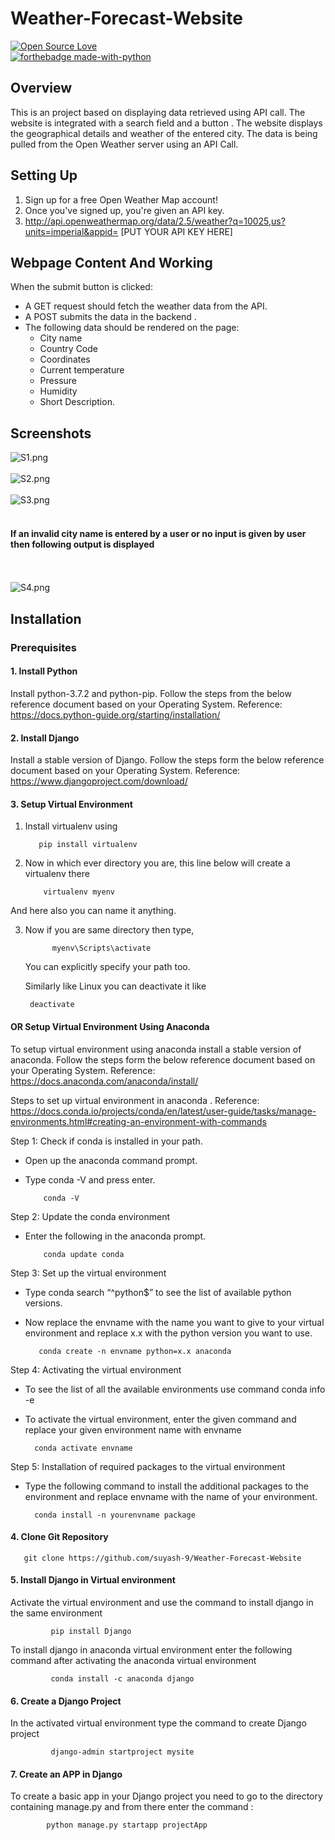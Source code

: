 # Weather-Forecast-Website
[![Open Source Love](https://badges.frapsoft.com/os/v1/open-source.svg?v=103)](https://github.com/ellerbrock/open-source-badges/)<br>
   [![forthebadge made-with-python](http://ForTheBadge.com/images/badges/made-with-python.svg)](https://www.python.org/)

## Overview
This is an project based on displaying data retrieved using API call.
The website is integrated with a search field and a button .
The website displays the geographical details and weather of the entered city.
The data is being pulled from the Open Weather server using an API Call.

## Setting Up

1.	Sign up for a free Open Weather Map account!
2.	Once you've signed up, you're given an API key. 
3.	http://api.openweathermap.org/data/2.5/weather?q=10025,us?units=imperial&appid= [PUT YOUR API KEY HERE]

## Webpage Content And Working

When the submit button is clicked:
* A GET request should fetch the weather data from the API.
* A POST submits the data in the backend .
* The following data should be rendered on the page:
  * City name
  * Country Code
  * Coordinates
  * Current temperature
  * Pressure 
  * Humidity
  * Short Description.




## Screenshots
![S1.png](https://github.com/suyash-9/Weather-Forecast-Website/blob/main/images/S1.png)
<br><br>
![S2.png](https://github.com/suyash-9/Weather-Forecast-Website/blob/main/images/S2.png)
<br><br>
![S3.png](https://github.com/suyash-9/Weather-Forecast-Website/blob/main/images/S3.png)
<br><br>

#### If an invalid city name is entered by a user or no input is given by user then following output is displayed 
<br><br>
![S4.png](https://github.com/suyash-9/Weather-Forecast-Website/blob/main/images/S4.png)
 
 

## Installation
### Prerequisites

#### 1. Install Python
 Install python-3.7.2 and python-pip. Follow the steps from the below reference document based on your Operating System. Reference: https://docs.python-guide.org/starting/installation/
 
#### 2. Install Django
 Install a stable version of Django. Follow the steps form the below reference document based on your Operating System. Reference: https://www.djangoproject.com/download/

#### 3. Setup Virtual Environment
  1) Install virtualenv using
  
            pip install virtualenv 

  2) Now in which ever directory you are, this line below will create a virtualenv there
  
             virtualenv myenv 
            
   And here also you can name it anything.

  3) Now if you are same directory then type,
  
               myenv\Scripts\activate
      You can explicitly specify your path too.

     Similarly like Linux you can deactivate it like
     
          deactivate
        
   #### OR Setup Virtual Environment Using Anaconda
   To setup virtual environment using anaconda install a stable version of anaconda. Follow the steps form the below reference document based on your Operating System. Reference: https://docs.anaconda.com/anaconda/install/
   
   Steps to set up virtual environment in anaconda . Reference: https://docs.conda.io/projects/conda/en/latest/user-guide/tasks/manage-environments.html#creating-an-environment-with-commands
      
  Step 1: Check if conda is installed in your path.

   *   Open up the anaconda command prompt.
   *   Type conda -V  and press enter.
    
               conda -V
  Step 2: Update the conda environment 
   
   *   Enter the following in the anaconda prompt.
    
               conda update conda
              
  Step 3: Set up the virtual environment

   *   Type conda search “^python$”  to see the list of available python versions.
   *   Now replace the envname with the name you want to give to your virtual environment and replace x.x with the python version you want to use.
    
              conda create -n envname python=x.x anaconda
             
  Step 4: Activating the virtual environment

   *   To see the list of all the available environments use command conda info -e
   *   To activate the virtual environment, enter the given command and replace your given environment name with envname
    
             conda activate envname
            
  Step 5: Installation of required packages to the virtual environment

   *   Type the following command to install the additional packages to the environment and replace envname with the name of your environment.
   
             conda install -n yourenvname package

#### 4. Clone Git Repository  
       git clone https://github.com/suyash-9/Weather-Forecast-Website
       
#### 5. Install Django in Virtual environment
  Activate the virtual environment and use the command to install django in the same environment
  
             pip install Django
            
  To install django in anaconda virtual environment enter the following command after activating the anaconda virtual environment
  
             conda install -c anaconda django
            
 #### 6. Create a Django Project
  In the activated virtual environment type the command to create Django project
  
             django-admin startproject mysite
            
#### 7. Create an APP in Django
 To create a basic app in your Django project you need to go to the directory containing manage.py and from there enter the command : 
      
            python manage.py startapp projectApp

